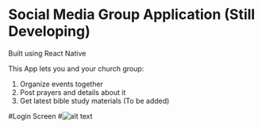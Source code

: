 # Social Media Group Application  (Still Developing)
Built using React Native

This App lets you and your church group:
1. Organize events together
2. Post prayers and details about it
3. Get latest bible study materials (To be added)

#Login Screen
#![alt text](frontLoginScreen.jpg)

